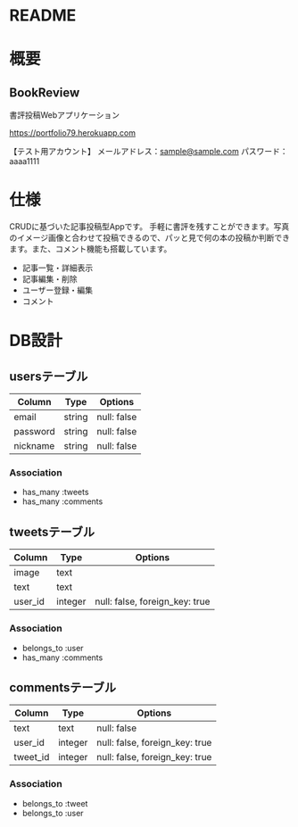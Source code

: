 # README

# 概要
## BookReview
書評投稿Webアプリケーション

https://portfolio79.herokuapp.com

【テスト用アカウント】
メールアドレス：sample@sample.com
パスワード：aaaa1111

# 仕様
CRUDに基づいた記事投稿型Appです。
手軽に書評を残すことができます。写真のイメージ画像と合わせて投稿できるので、パッと見で何の本の投稿か判断できます。また、コメント機能も搭載しています。

- 記事一覧・詳細表示
- 記事編集・削除
- ユーザー登録・編集
- コメント

# DB設計
## usersテーブル
|Column|Type|Options|
|------|----|-------|
|email|string|null: false|
|password|string|null: false|
|nickname|string|null: false|

### Association
- has_many :tweets
- has_many :comments

## tweetsテーブル
|Column|Type|Options|
|------|----|-------|
|image|text||	
|text|text||	
|user_id|integer|null: false, foreign_key: true|

### Association
- belongs_to :user
- has_many :comments

## commentsテーブル
|Column|Type|Options|
|------|----|-------|
|text|text|null: false|
|user_id|integer|null: false, foreign_key: true|
|tweet_id|integer|null: false, foreign_key: true|

### Association
- belongs_to :tweet
- belongs_to :user